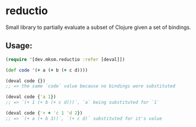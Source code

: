 # reductio

Small library to partially evaluate a subset of Clojure given a set of bindings.

## Usage:

```clojure
(require '[dev.mksm.reductio :refer [deval]])

(def code '(+ a (+ b (+ c d))))

(deval code {})
;; => the same `code` value because no bindings were substituted

(deval code {'a 1})
;; => `(+ 1 (+ b (+ c d)))`, `a` being substituted for `1`

(deval code {'+ + 'c 1 'd 2})
;; => `(+ a (+ b 3))`, `(+ c d)` substituted for it's value
```
